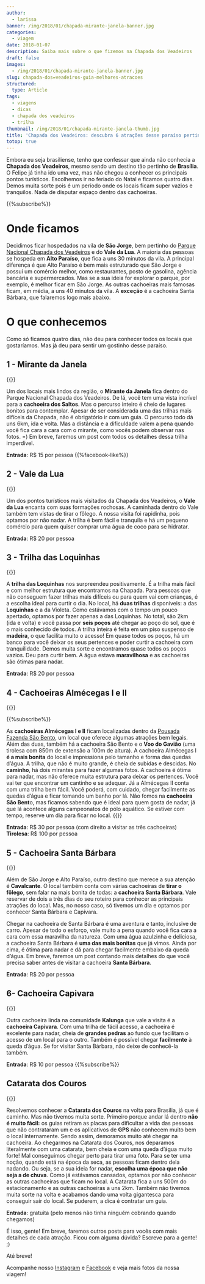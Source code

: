 ```yaml
---
author:
  - larissa
banner: /img/2018/01/chapada-mirante-janela-banner.jpg
categories:
  - viagem
date: 2018-01-07
description: Saiba mais sobre o que fizemos na Chapada dos Veadeiros
draft: false
images:
  - /img/2018/01/chapada-mirante-janela-banner.jpg
slug: chapada-dos=veadeiros-guia-melhores-atracoes
structured:
  type: Article
tags:
  - viagens
  - dicas
  - chapada dos veadeiros
  - trilha
thumbnail: /img/2018/01/chapada-mirante-janela-thumb.jpg
title: 'Chapada dos Veadeiros: descubra 6 atrações desse paraíso pertinho de Brasília'
totop: true
---
```


Embora eu seja brasiliense, tenho que confessar que ainda não conhecia a **Chapada dos Veadeiros**, mesmo sendo um destino tão pertinho de **Brasília**. O Felipe já tinha ido uma vez, mas não chegou a conhecer os principais pontos turísticos. Escolhemos ir no feriado do Natal e ficamos quatro dias. Demos muita sorte pois é um período onde os locais ficam super vazios e tranquilos. Nada de disputar espaço dentro das cachoeiras. 

{{%subscribe%}}

# Onde ficamos

Decidimos ficar hospedados na vila de **São Jorge**, bem pertinho do [Parque Nacional Chapada dos Veadeiros](http://www.icmbio.gov.br/parnachapadadosveadeiros) e do **Vale da Lua**. A maioria das pessoas se hospeda em **Alto Paraíso**, que fica a uns 30 minutos da vila. A principal diferença é que Alto Paraíso é bem mais estruturado que São Jorge e possui um comércio melhor, como restaurantes, posto de gasolina, agência bancária e supermercados. Mas se a sua ideia for explorar o parque, por exemplo, é melhor ficar em São Jorge. As outras cachoeiras mais famosas ficam, em média, a uns 40 minutos da vila. A **exceção** é a cachoeira Santa Bárbara, que falaremos logo mais abaixo.

# O que conhecemos

Como só ficamos quatro dias, não deu para conhecer todos os locais que gostaríamos. Mas já deu para sentir um gostinho desse paraíso.

## 1 - Mirante da Janela

{{<img-full src="/img/2018/01/mirante-da-janela.jpg" alt="Casal De Bacon Tudo - Mirante da Janela"  height="800" width="1280" title="">}}

Um dos locais mais lindos da região, o **Mirante da Janela** fica dentro do Parque Nacional Chapada dos Veadeiros. De lá, você tem uma vista incrível para a **cachoeira dos Saltos**. Mas o percurso inteiro é cheio de lugares bonitos para contemplar. Apesar de ser considerada uma das trilhas mais difíceis da Chapada, não é obrigatório ir com um guia. O percurso todo dá uns 6km, ida e volta. Mas a distância e a dificuldade valem a pena quando você fica cara a cara com o mirante, como vocês podem observar nas fotos. =) 
Em breve, faremos um post com todos os detalhes dessa trilha imperdível.

**Entrada**: R$ 15 por pessoa
{{%facebook-like%}}

## 2 - Vale da Lua
{{<img-full src="/img/2018/01/vale-da-lua.jpg" alt="Casal De Bacon Tudo - Vale da Lua"  height="800" width="1280" title="">}}

Um dos pontos turísticos mais visitados da Chapada dos Veadeiros, o **Vale da Lua** encanta com suas formações rochosas. A caminhada dentro do Vale também tem vistas de tirar o fôlego. A nossa visita foi rapidinha, pois optamos por não nadar. A trilha é bem fácil e tranquila e há um pequeno comércio para quem quiser comprar uma água de coco para se hidratar.

**Entrada**: R$ 20 por pessoa

## 3 - Trilha das Loquinhas

{{<img-full src="/img/2018/01/trilha-loquinhas.jpg" alt="Casal De Bacon Tudo - Trilha Loquinhas"  height="800" width="1280" title="Recuperando as baterias no Poço do Xamã">}}

A **trilha das Loquinhas** nos surpreendeu positivamente. É a trilha mais fácil e com melhor estrutura que encontramos na Chapada. Para pessoas que não conseguem fazer trilhas mais difíceis ou para quem vai com crianças, é a escolha ideal para curtir o dia. No local, há **duas trilhas** disponíveis: a das **Loquinhas** e a da Violeta. Como estávamos com o tempo um pouco apertado, optamos por fazer apenas a das Loquinhas. No total, são 2km (ida e volta) e você passa por **seis poços** até chegar ao poço do sol, que é o mais conhecido de todos. A trilha inteira é feita em um piso suspenso de **madeira**, o que facilita muito o acesso! Em quase todos os poços, há um banco para você deixar os seus pertences e poder curtir a cachoeira com tranquilidade.  Demos muita sorte e encontramos quase todos os poços vazios. Deu para curtir bem. A água estava **maravilhosa** e as cachoeiras são ótimas para nadar. 

**Entrada**: R$ 20 por pessoa


## 4 - Cachoeiras Almécegas I e II

{{<img-full src="/img/2018/01/almecegas-i.jpg" alt="Casal De Bacon Tudo - Almecegas I"  height="800" width="1280" title="Almécegas II">}}

{{%subscribe%}}

As **cachoeiras Almécegas I e II** ficam localizadas dentro da [Pousada Fazenda São Bento](http://www.pousadasaobento.com.br/site/), um local que oferece algumas atrações bem legais. Além das duas, também há a cachoeira São Bento e o **Voo do Gavião** (uma tirolesa com 850m de extensão a 100m de altura). A cachoeira Almécegas I **é a mais bonita** do local e impressiona pelo tamanho e forma das quedas d’água. A trilha, que não é muito grande, é cheia de subidas e descidas. No **caminho**, há dois mirantes para fazer algumas fotos. A cachoeira é ótima para nadar, mas não oferece muita estrutura para deixar os pertences. Você vai ter que encontrar um cantinho e se adequar. Já a Almécegas II conta com uma trilha bem fácil. Você poderá, com cuidado, chegar facilmente as quedas d’água e ficar tomando um banho por lá. Não fomos na **cachoeira São Bent**o, mas ficamos sabendo que é ideal para quem gosta de nadar, já que lá acontece alguns campeonatos de pólo aquático. Se estiver com tempo, reserve um dia para ficar no local.
{{<img-full src="/img/2018/01/almecegas-ii.jpg" alt="Casal De Bacon Tudo - Almecegas I"  height="800" width="1280" title="Almécegas I">}}


**Entrada**: R$ 30 por pessoa (com direito a visitar as três cachoeiras)
**Tirolesa**: R$ 100 por pessoa


## 5 - Cachoeira Santa Bárbara

{{<img-full src="/img/2018/01/santa-barbara.jpg" alt="Casal De Bacon Tudo - Santa Bárbara"  height="800" width="1280" title="">}}


Além de São Jorge e Alto Paraíso, outro destino que merece a sua atenção é **Cavalcante**. O local também conta com várias cachoeiras de **tirar o fôlego**, sem falar na mais bonita de todas: a **cachoeira Santa Bárbara**. Vale reservar de dois a três dias do seu roteiro para conhecer as principais atrações do local. Mas, no nosso caso, só tivemos um dia e optamos por conhecer Santa Bárbara e Capivara. 

Chegar na cachoeira de Santa Bárbara é uma aventura e tanto, inclusive de carro. Apesar de todo o esforço, vale muito a pena quando você fica cara a cara com essa maravilha da natureza. Com uma água azulzinha e deliciosa, a cachoeira Santa Bárbara é **uma das mais bonitas** que já vimos. Ainda por cima, é ótima para nadar e dá para chegar facilmente embaixo da queda d’água. Em breve, faremos um post contando mais detalhes do que você precisa saber antes de visitar a cachoeira **Santa Bárbara**.

**Entrada**: R$ 20 por pessoa

## 6- Cachoeira Capivara

{{<img-full src="/img/2018/01/cachoeira-capivara.jpg" alt="Casal De Bacon Tudo - Almecegas I"  height="800" width="1280" title="">}}


Outra cachoeira linda na comunidade **Kalunga** que vale a visita é a **cachoeira Capivara**. Com uma trilha de fácil acesso, a cachoeira é excelente para nadar, cheia de **grandes pedras** ao fundo que facilitam o acesso de um local para o outro. Também é possível chegar **facilmente** à queda d’água. Se for visitar Santa Bárbara, não deixe de conhecê-la também.

**Entrada**: R$ 10 por pessoa
{{%subscribe%}}


## Catarata dos Couros

{{<img-full src="/img/2018/01/couros.jpg" alt="Casal De Bacon Tudo - Almecegas I"  height="800" width="1280" title="">}}


Resolvemos conhecer a **Catarata dos Couros** na volta para Brasília, já que é caminho. Mas não tivemos muita sorte. Primeiro porque andar lá dentro **não é muito fácil:** os guias retiram as placas para dificultar a vida das pessoas que não contrataram um e os aplicativos de **GPS** não conhecem muito bem o local internamente. Sendo assim, demoramos muito até chegar na cachoeira. Ao chegarmos na Catarata dos Couros, nos deparamos literalmente com uma catarata, bem cheia e com uma queda d’água muito forte! Mal conseguimos chegar perto para tirar uma foto. Para se ter uma noção, quando está na época da seca, as pessoas ficam dentro dela nadando. Ou seja, se a sua ideia for nadar, **escolha uma época que não seja a de chuva**. Como já estávamos cansados, optamos por não conhecer as outras cachoeiras que ficam no local. A Catarata fica a uns 500m do estacionamento e as outras cachoeiras a uns 2km. Também não tivemos muita sorte na volta e acabamos dando uma volta gigantesca para conseguir sair do local. Se puderem, a dica é contratar um guia. 

**Entrada**: gratuita (pelo menos não tinha ninguém cobrando quando chegamos)

É isso, gente! Em breve, faremos outros posts para vocês com mais detalhes de cada atração.
Ficou com alguma dúvida? Escreve para a gente! ;)

Até breve!

Acompanhe nosso [Instagram](https://www.instagram.com/casaldebacontudo/) e [Facebook](https://www.facebook.com/debacontudo) e veja mais fotos da nossa viagem!
